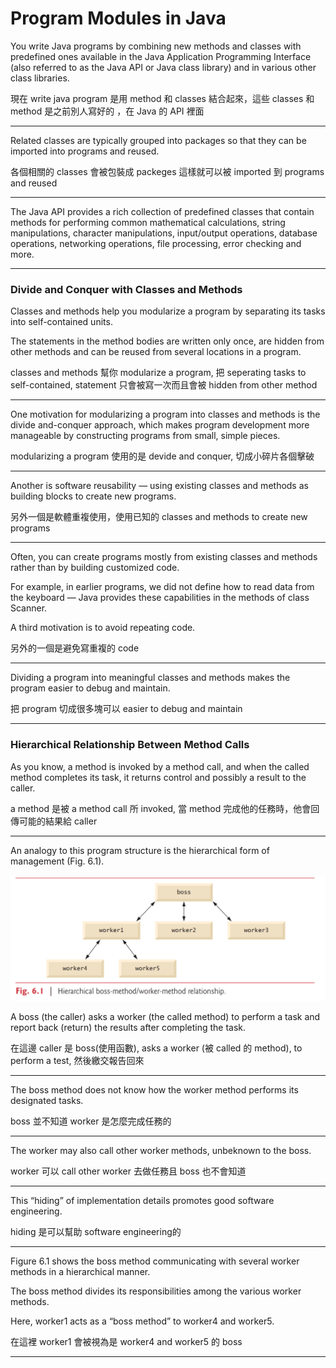 # Program Modules in Java

You write Java programs by combining new methods and classes with predefined ones available in the Java Application Programming Interface (also referred to as the Java API or Java class library) and in various other class libraries.

現在 write java program 是用 method 和 classes 結合起來，這些 classes 和 method 是之前別人寫好的 ，在 Java 的 API 裡面

---

Related classes are typically grouped into packages so that they can be imported into programs and reused. 

各個相關的 classes 會被包裝成 packeges 這樣就可以被 imported 到 programs and reused

---

The Java API provides a rich collection of predefined classes that contain methods for performing common mathematical calculations, string manipulations, character manipulations, input/output operations, database operations, networking operations, file processing, error checking and
more.

---

### Divide and Conquer with Classes and Methods

Classes and methods help you modularize a program by separating its tasks into self-contained units. 

The statements in the method bodies are written only once, are hidden from other methods and can be reused from several locations in a program.

classes and methods 幫你 modularize a program, 把 seperating tasks to self-contained, statement 只會被寫一次而且會被 hidden from other method

---

One motivation for modularizing a program into classes and methods is the divide and-conquer approach, which makes program development more manageable by constructing programs from small, simple pieces. 

modularizing a program 使用的是 devide and conquer, 切成小碎片各個擊破

---

Another is software reusability — using existing classes and methods as building blocks to create new programs. 

另外一個是軟體重複使用，使用已知的 classes and methods to create new programs

---

Often, you can create programs mostly from existing classes and methods rather than by building customized code. 

For example, in earlier programs, we did not define how to read data from the keyboard — Java provides these capabilities in the methods of class Scanner. 

A third motivation is to avoid repeating code. 

另外的一個是避免寫重複的 code

---

Dividing a program into meaningful classes and methods makes the program easier to debug and maintain.

把 program 切成很多塊可以 easier to debug and maintain

---

### Hierarchical Relationship Between Method Calls

As you know, a method is invoked by a method call, and when the called method completes its task, it returns control and possibly a result to the caller.

a method 是被 a method call 所 invoked, 當 method 完成他的任務時，他會回傳可能的結果給 caller

---

An analogy to this program structure is the hierarchical form of management (Fig. 6.1). 

![fig-6.1](/img/fig_6.1.png)

A boss (the caller) asks a worker (the called method) to perform a task and report back (return) the results after completing the task. 

在這邊 caller 是 boss(使用函數), asks a worker (被 called 的 method), to perform a test, 然後繳交報告回來

---

The boss method does not know how the worker method performs its designated tasks. 

boss 並不知道 worker 是怎麼完成任務的

---

The worker may also call other worker methods, unbeknown to the boss. 

worker 可以 call other worker 去做任務且 boss 也不會知道

---

This “hiding” of implementation details promotes good software engineering.

hiding 是可以幫助 software engineering的

---

Figure 6.1 shows the boss method communicating with several worker methods in a hierarchical manner. 

The boss method divides its responsibilities among the various worker methods. 

Here, worker1 acts as a “boss method” to worker4 and worker5.

在這裡 worker1 會被視為是 worker4 and worker5 的 boss

---